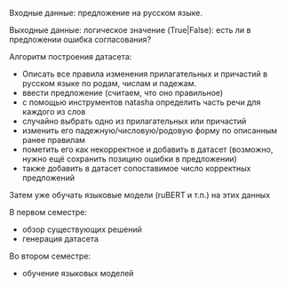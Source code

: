 Входные данные: предложение на русском языке.

Выходные данные: логическое значение (True|False): есть ли в предложении ошибка согласования?

Алгоритм построения датасета:
* Описать все правила изменения прилагательных и причастий в русском языке по родам, числам и падежам.
* ввести предложение (считаем, что оно правильное)
* с помощью инструментов natasha определить часть речи для каждого из слов
* случайно выбрать одно из прилагательных или причастий
* изменить его падежную/числовую/родовую форму по описанным ранее правилам
* пометить его как некорректное и добавить в датасет (возможно, нужно ещё сохранить позицию ошибки в предложении)
* также добавить в датасет сопоставимое число корректных предложений

Затем уже обучать языковые модели (ruBERT и т.п.) на этих данных

В первом семестре:
* обзор существующих решений
* генерация датасета

Во втором семестре:
* обучение языковых моделей
